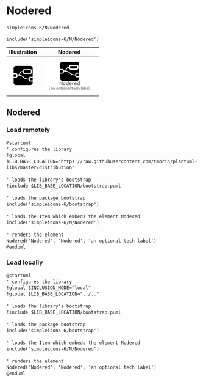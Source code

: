 # Nodered


```text
simpleicons-6/N/Nodered
```

```text
include('simpleicons-6/N/Nodered')
```



| Illustration | Nodered |
| :---: | :---: |
| ![illustration for Illustration](../../simpleicons-6/N/Nodered.png) | ![illustration for Nodered](../../simpleicons-6/N/Nodered.Local.png) |




## Nodered

### Load remotely
```plantuml
@startuml
' configures the library
!global $LIB_BASE_LOCATION="https://raw.githubusercontent.com/tmorin/plantuml-libs/master/distribution"

' loads the library's bootstrap
!include $LIB_BASE_LOCATION/bootstrap.puml

' loads the package bootstrap
include('simpleicons-6/bootstrap')

' loads the Item which embeds the element Nodered
include('simpleicons-6/N/Nodered')

' renders the element
Nodered('Nodered', 'Nodered', 'an optional tech label')
@enduml
```

### Load locally
```plantuml
@startuml
' configures the library
!global $INCLUSION_MODE="local"
!global $LIB_BASE_LOCATION="../.."

' loads the library's bootstrap
!include $LIB_BASE_LOCATION/bootstrap.puml

' loads the package bootstrap
include('simpleicons-6/bootstrap')

' loads the Item which embeds the element Nodered
include('simpleicons-6/N/Nodered')

' renders the element
Nodered('Nodered', 'Nodered', 'an optional tech label')
@enduml
```

